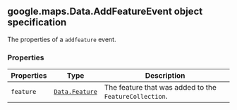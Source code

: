 <h2 id="Data.AddFeatureEvent">
google.maps.Data.AddFeatureEvent
object specification
</h2><p>The properties of a <code>addfeature</code> event.</p><h3>Properties</h3><table summary="interface Data.AddFeatureEvent - Properties" width="100%">
<thead>
<tr><th>Properties</th>
<th>Type</th>
<th>Description</th>
</tr></thead>
<tbody>
<tr>
<td><code>feature</code></td>
<td><code><a href="https://github.com/amenadiel/google-maps-documentation/blob/master/docs/google.maps.Data.Feature.md">Data.Feature</a></code></td>
<td>The feature that was added to the <code>FeatureCollection</code>.</td>
</tr>
</tbody>
</table>
